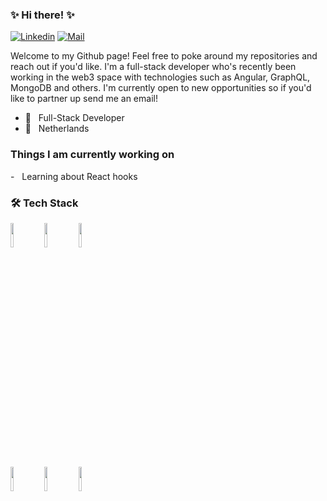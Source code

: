 ### ✨ Hi there! ✨
[![Linkedin](https://img.shields.io/badge/-LinkedIn-blue?style=flat&logo=Linkedin&logoColor=white)](https://www.linkedin.com/in/bibiana-souza/)
[![Mail](https://img.shields.io/badge/-Email-c14438?style=flat&logo=Gmail&logoColor=white)](mailto:souzabibiana@hotmail.com)
<p> Welcome to my Github page! Feel free to poke around my repositories and reach out if you'd like. I'm a full-stack developer who's recently been working in the web3 space with technologies such as Angular, GraphQL, MongoDB and others. I'm currently open to new opportunities so if you'd like to partner up send me an email!
<!-- <img align="right" alt="img" src="https://pbs.twimg.com/media/FjfrN4waUAAU99T?format=jpg&name=medium" width="50%" height="auto" /> -->

- 🌱 &nbsp; Full-Stack Developer
- 📍 &nbsp; Netherlands

<h3> Things I am currently working on </h3>
- &nbsp Learning about React hooks </br>

<h3>🛠 Tech Stack</h3>
<code><img width="10%" src="https://www.vectorlogo.zone/logos/reactjs/reactjs-ar21.svg"></code>
<code><img width="10%" src="https://www.vectorlogo.zone/logos/angular/angular-ar21.svg"></code>
<code><img width="10%" src="https://www.vectorlogo.zone/logos/nodejs/nodejs-ar21.svg"></code>
<br />
<!-- <code><img width="10%" src="https://www.vectorlogo.zone/logos/w3_html5/w3_html5-ar21.svg"></code>
<code><img width="10%" src="https://www.vectorlogo.zone/logos/sass-lang/sass-lang-ar21.svg"></code>
<code><img width="10%" src="https://www.vectorlogo.zone/logos/javascript/javascript-horizontal.svg"></code>
<br /> -->
<code><img width="10%" src="https://www.vectorlogo.zone/logos/mongodb/mongodb-ar21.svg"></code>
<code><img width="10%" src="https://www.vectorlogo.zone/logos/graphql/graphql-ar21.svg"></code>
<code><img width="10%" src="https://www.vectorlogo.zone/logos/amazon_aws/amazon_aws-ar21.svg"></code>
